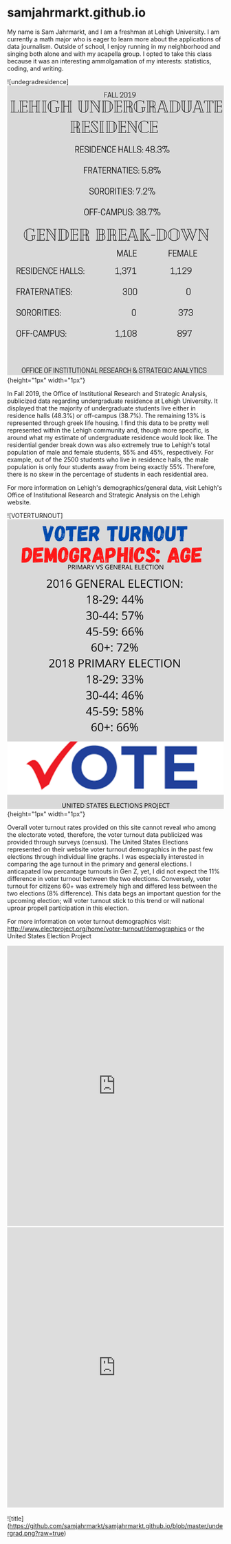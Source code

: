 # samjahrmarkt.github.io

My name is Sam Jahrmarkt, and I am a freshman at Lehigh University. I am currently a math major who is eager to learn more about the applications of data journalism. Outside of school, I enjoy running in my neighborhood and singing both alone and with my acapella group. I opted to take this class because it was an interesting ammolgamation of my interests: statistics, coding, and writing. 


![undegradresidence]
![undergradresidence](https://github.com/samjahrmarkt/samjahrmarkt.github.io/blob/master/undegrad%20residence.png?raw=true){height="1px" width="1px"}

In Fall 2019, the Office of Institutional Research and Strategic Analysis, publicized data regarding undergraduate residence at Lehigh University. It displayed that the majority of undergraduate students live either in residence halls (48.3%) or off-campus (38.7%). The remaining 13% is represented through greek life housing. I find this data to be pretty well represented within the Lehigh community and, though more specific, is around what my estimate of undergraduate residence would look like. The residential gender break down was also extremely true to Lehigh's total population of male and female students, 55% and 45%, respectively. For example, out of the 2500 students who live in residence halls, the male population is only four students away from being exactly 55%. Therefore, there is no skew in the percentage of students in each residential area.

For more information on Lehigh's demographics/general data, visit Lehigh's Office of Institutional Research and Strategic Analysis on the Lehigh website. 


![VOTERTURNOUT]
![undergradresidence](https://github.com/samjahrmarkt/samjahrmarkt.github.io/blob/master/VOTER%20TURNOUT.png?raw=true){height="1px" width="1px"}

Overall voter turnout rates provided on this site cannot reveal who among the electorate voted, therefore, the voter turnout data publicized was provided through surveys (census). The United States Elections represented on their website voter turnout demographics in the past few elections through individual line graphs. I was especially interested in comparing the age turnout in the primary and general elections. I anticapated low percantage turnouts in Gen Z, yet, I did not expect the 11% difference in voter turnout between the two elections. Conversely, voter turnout for citizens 60+ was extremely high and differed less between the two elections (8% difference). This data begs an important question for the upcoming election; will voter turnout stick to this trend or will national uproar propell participation in this election. 

For more information on voter turnout demographics visit: http://www.electproject.org/home/voter-turnout/demographics or the United States Election Project


<iframe src='https://cdn.knightlab.com/libs/timeline3/latest/embed/index.html?source=1YFP7QC7Tr8tAfD7sGbRZp_vvoVj6pgUcN3Cn5MQ2bEk&font=Default&lang=en&initial_zoom=2&height=650' width='100%' height='650' webkitallowfullscreen mozallowfullscreen allowfullscreen frameborder='0'></iframe>




<iframe src='https://cdn.knightlab.com/libs/timeline3/latest/embed/index.html?source=1LzPe_-594t21EyuCZguq2ldY9GuhW3FYN5NyAvk_Ev4&font=Default&lang=en&initial_zoom=2&height=650' width='100%' height='650' webkitallowfullscreen mozallowfullscreen allowfullscreen frameborder='0'></iframe>


![title] (https://github.com/samjahrmarkt/samjahrmarkt.github.io/blob/master/undergrad.png?raw=true)
